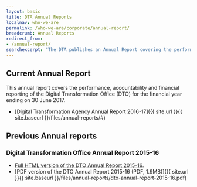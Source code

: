 ```yaml
---
layout: basic
title: DTA Annual Reports
localnav: who-we-are
permalink: /who-we-are/corporate/annual-report/
breadcrumb: Annual Reports
redirect_from:
- /annual-report/
searchexcerpt: "The DTA publishes an Annual Report covering the performance, accountability and financial reporting for each financial year."
---
```


## Current Annual Report

This annual report covers the performance, accountability and financial reporting of the Digital Transformation Office (DTO) for the financial year ending on 30 June 2017.
- [Digital Transformation Agency Annual Report 2016-17]({{ site.url }}{{ site.baseurl }}/files/annual-reports/#)

## Previous Annual reports

### Digital Transformation Office Annual Report 2015-16
- [Full HTML version of the DTO Annual Report 2015-16](/who-we-are/corporate/annual-report-15-16/cover-letter/).
- [PDF version of the DTO Annual Report 2015-16 (PDF, 1.9MB)]({{ site.url }}{{ site.baseurl }}/files/annual-reports/dto-annual-report-2015-16.pdf)
